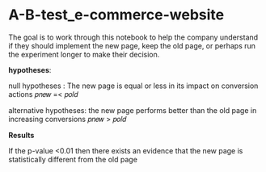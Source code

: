 # A-B-test_e-commerce-website
The goal is to work through this notebook to help the company understand if they should implement the new page, keep the old page, or perhaps run the experiment longer to make their decision.
 
 
 
**hypotheses**:



null hypotheses : The new page is equal or less in its impact on conversion actions 𝑝𝑛𝑒𝑤 =< 𝑝𝑜𝑙𝑑



alternative hypotheses: the new page performs better than the old page in increasing conversions 𝑝𝑛𝑒𝑤 > 𝑝𝑜𝑙𝑑

**Results**


If the p-value <0.01 then there exists an evidence that the new page is statistically different from the old page 
